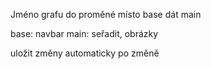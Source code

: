 Jméno grafu do proměné
místo base dát main

base: navbar
main: seřadit, obrázky

uložit změny automaticky po změně
